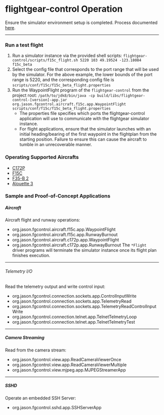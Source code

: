# flightgear-control Operation

Ensure the simulator environment setup is completed. Process documented [here](SETUP.md).

----

### Run a test flight ###

1. Run a simulator instance via the provided shell scripts:
    `flightgear-control/scripts/f15c_flight.sh 5220 103 49.19524 -123.18084 f15c_beta`
1. Select the config file that corresponds to the port range that will be used by the simulator. For the above example, the lower bounds of the port range is 5220, and the corresponding config file is `scripts/conf/f15c/f15c_beta_flight.properties`
1. Run the WaypointFlight program of the `flightgear-control` from the project root:
    `/path/to/jdk8/bin/java -cp build/libs/flightgear-control-[version]-app.jar org.jason.fgcontrol.aircraft.f15c.app.WaypointFlight scripts/conf/f15c/f15c_beta_flight.properties`
    * The properties file specifies which ports the flightgear-control application will use to communicate with the flightgear simulator instance. 
    * For flight applications, ensure that the simulator launches with an initial heading/bearing of the first waypoint in the flightplan from the starting position. Failure to ensure this can cause the aircraft to tumble in an unrecoverable manner.

### Operating Supported Aircrafts ###
* [C172P](c172p.md)
* [F15C](f15c.md)
* [F35-B 2](f35b2.md)
* [Alouette 3](alouette3.md)

### Sample and Proof-of-Concept Applications ###
        
##### Aircraft #####
Aircraft flight and runway operations:
* org.jason.fgcontrol.aircraft.f15c.app.WaypointFlight
* org.jason.fgcontrol.aircraft.f15c.app.RunwayBurnout
* org.jason.fgcontrol.aircraft.c172p.app.WaypointFlight
* org.jason.fgcontrol.aircraft.c172p.app.RunwayBurnout
The `*Flight` driver programs will terminate the simulator instance once its flight plan finishes execution.

-----

###### Telemetry I/O #####

Read the telemetry output and write control input:
* org.jason.fgcontrol.connection.sockets.app.ControlInputWrite
* org.jason.fgcontrol.connection.sockets.app.TelemetryRead
* org.jason.fgcontrol.connection.sockets.app.TelemetryReadControlInputWrite
* org.jason.fgcontrol.connection.telnet.app.TelnetTelmetryLoop
* org.jason.fgcontrol.connection.telnet.app.TelnetTelmetryTest
-----

##### Camera Streaming #####

Read from the camera stream:
* org.jason.fgcontrol.view.app.ReadCameraViewerOnce
* org.jason.fgcontrol.view.app.ReadCameraViewerMultiple
* org.jason.fgcontrol.view.mjpeg.app.MJPEGStreamerApp

-----

##### SSHD #####

Operate an embedded SSH Server:
* org.jason.fgcontrol.sshd.app.SSHServerApp

